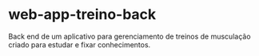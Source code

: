 # web-app-treino-back
Back end de um aplicativo para gerenciamento de treinos de musculação criado para estudar e fixar conhecimentos.
